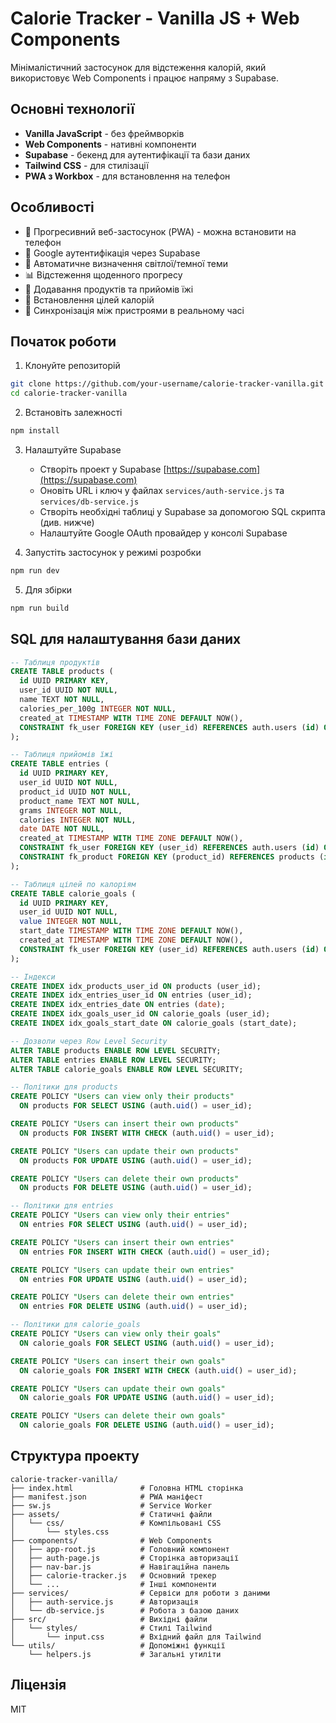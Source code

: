 # Calorie Tracker - Vanilla JS + Web Components

Мінімалістичний застосунок для відстеження калорій, який використовує Web Components і працює напряму з Supabase.

## Основні технології

- **Vanilla JavaScript** - без фреймворків
- **Web Components** - нативні компоненти
- **Supabase** - бекенд для аутентифікації та бази даних
- **Tailwind CSS** - для стилізації
- **PWA з Workbox** - для встановлення на телефон

## Особливості

- 📱 Прогресивний веб-застосунок (PWA) - можна встановити на телефон
- 🔐 Google аутентифікація через Supabase
- 🌙 Автоматичне визначення світлої/темної теми
- 📊 Відстеження щоденного прогресу
- 🥗 Додавання продуктів та прийомів їжі
- 🎯 Встановлення цілей калорій
- 🔄 Синхронізація між пристроями в реальному часі

## Початок роботи

1. Клонуйте репозиторій

```bash
git clone https://github.com/your-username/calorie-tracker-vanilla.git
cd calorie-tracker-vanilla
```

2. Встановіть залежності

```bash
npm install
```

3. Налаштуйте Supabase

   - Створіть проект у Supabase [https://supabase.com](https://supabase.com)
   - Оновіть URL і ключ у файлах `services/auth-service.js` та `services/db-service.js`
   - Створіть необхідні таблиці у Supabase за допомогою SQL скрипта (див. нижче)
   - Налаштуйте Google OAuth провайдер у консолі Supabase

4. Запустіть застосунок у режимі розробки

```bash
npm run dev
```

5. Для збірки

```bash
npm run build
```

## SQL для налаштування бази даних

```sql
-- Таблиця продуктів
CREATE TABLE products (
  id UUID PRIMARY KEY,
  user_id UUID NOT NULL,
  name TEXT NOT NULL,
  calories_per_100g INTEGER NOT NULL,
  created_at TIMESTAMP WITH TIME ZONE DEFAULT NOW(),
  CONSTRAINT fk_user FOREIGN KEY (user_id) REFERENCES auth.users (id) ON DELETE CASCADE
);

-- Таблиця прийомів їжі
CREATE TABLE entries (
  id UUID PRIMARY KEY,
  user_id UUID NOT NULL,
  product_id UUID NOT NULL,
  product_name TEXT NOT NULL,
  grams INTEGER NOT NULL,
  calories INTEGER NOT NULL,
  date DATE NOT NULL,
  created_at TIMESTAMP WITH TIME ZONE DEFAULT NOW(),
  CONSTRAINT fk_user FOREIGN KEY (user_id) REFERENCES auth.users (id) ON DELETE CASCADE,
  CONSTRAINT fk_product FOREIGN KEY (product_id) REFERENCES products (id) ON DELETE CASCADE
);

-- Таблиця цілей по калоріям
CREATE TABLE calorie_goals (
  id UUID PRIMARY KEY,
  user_id UUID NOT NULL,
  value INTEGER NOT NULL,
  start_date TIMESTAMP WITH TIME ZONE DEFAULT NOW(),
  created_at TIMESTAMP WITH TIME ZONE DEFAULT NOW(),
  CONSTRAINT fk_user FOREIGN KEY (user_id) REFERENCES auth.users (id) ON DELETE CASCADE
);

-- Індекси
CREATE INDEX idx_products_user_id ON products (user_id);
CREATE INDEX idx_entries_user_id ON entries (user_id);
CREATE INDEX idx_entries_date ON entries (date);
CREATE INDEX idx_goals_user_id ON calorie_goals (user_id);
CREATE INDEX idx_goals_start_date ON calorie_goals (start_date);

-- Дозволи через Row Level Security
ALTER TABLE products ENABLE ROW LEVEL SECURITY;
ALTER TABLE entries ENABLE ROW LEVEL SECURITY;
ALTER TABLE calorie_goals ENABLE ROW LEVEL SECURITY;

-- Політики для products
CREATE POLICY "Users can view only their products"
  ON products FOR SELECT USING (auth.uid() = user_id);

CREATE POLICY "Users can insert their own products"
  ON products FOR INSERT WITH CHECK (auth.uid() = user_id);

CREATE POLICY "Users can update their own products"
  ON products FOR UPDATE USING (auth.uid() = user_id);

CREATE POLICY "Users can delete their own products"
  ON products FOR DELETE USING (auth.uid() = user_id);

-- Політики для entries
CREATE POLICY "Users can view only their entries"
  ON entries FOR SELECT USING (auth.uid() = user_id);

CREATE POLICY "Users can insert their own entries"
  ON entries FOR INSERT WITH CHECK (auth.uid() = user_id);

CREATE POLICY "Users can update their own entries"
  ON entries FOR UPDATE USING (auth.uid() = user_id);

CREATE POLICY "Users can delete their own entries"
  ON entries FOR DELETE USING (auth.uid() = user_id);

-- Політики для calorie_goals
CREATE POLICY "Users can view only their goals"
  ON calorie_goals FOR SELECT USING (auth.uid() = user_id);

CREATE POLICY "Users can insert their own goals"
  ON calorie_goals FOR INSERT WITH CHECK (auth.uid() = user_id);

CREATE POLICY "Users can update their own goals"
  ON calorie_goals FOR UPDATE USING (auth.uid() = user_id);

CREATE POLICY "Users can delete their own goals"
  ON calorie_goals FOR DELETE USING (auth.uid() = user_id);
```

## Структура проекту

```
calorie-tracker-vanilla/
├── index.html               # Головна HTML сторінка
├── manifest.json            # PWA маніфест
├── sw.js                    # Service Worker
├── assets/                  # Статичні файли
│   └── css/                 # Компільовані CSS
│       └── styles.css
├── components/              # Web Components
│   ├── app-root.js          # Головний компонент
│   ├── auth-page.js         # Сторінка авторизації
│   ├── nav-bar.js           # Навігаційна панель
│   ├── calorie-tracker.js   # Основний трекер
│   └── ...                  # Інші компоненти
├── services/                # Сервіси для роботи з даними
│   ├── auth-service.js      # Авторизація
│   └── db-service.js        # Робота з базою даних
├── src/                     # Вихідні файли
│   └── styles/              # Стилі Tailwind
│       └── input.css        # Вхідний файл для Tailwind
└── utils/                   # Допоміжні функції
    └── helpers.js           # Загальні утиліти
```

## Ліцензія

MIT
